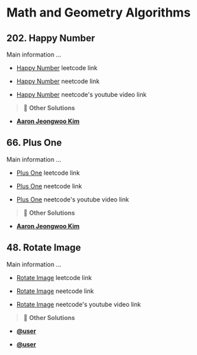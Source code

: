 # Math and Geometry Algorithms

## 202. Happy Number

Main information ...

- [Happy Number](https://leetcode.com/problems/happy-number/description/) leetcode link

- [Happy Number](https://neetcode.io/solutions/happy-number) neetcode link

- [Happy Number](https://youtu.be/ljz85bxOYJ0) neetcode's youtube video link

> :mega: **Other Solutions**

- **[Aaron Jeongwoo Kim](https://leetcode.com/problems/happy-number/solutions/2797909/three-simplest-solutions-floyds-cycle-fi-lzek)**

<!-- line -->
<!-- line -->
<!-- line -->

## 66. Plus One

Main information ...

- [Plus One](https://leetcode.com/problems/plus-one/description/) leetcode link

- [Plus One](https://neetcode.io/solutions/plus-one) neetcode link

- [Plus One](https://youtu.be/jIaA8boiG1s) neetcode's youtube video link

> :mega: **Other Solutions**

- **[Aaron Jeongwoo Kim](https://leetcode.com/problems/happy-number/solutions/2797909/three-simplest-solutions-floyds-cycle-fi-lzek)**

<!-- line -->
<!-- line -->
<!-- line -->

## 48. Rotate Image

Main information ...

- [Rotate Image](https://leetcode.com/problems/rotate-image/description/) leetcode link

- [Rotate Image](https://neetcode.io/solutions/rotate-image) neetcode link

- [Rotate Image](https://youtu.be/fMSJSS7eO1w) neetcode's youtube video link

> :mega: **Other Solutions**

- **[@user](url)**

- **[@user](url)**

<!-- line -->
<!-- line -->
<!-- line -->

